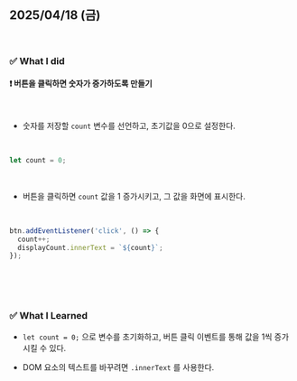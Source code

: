 ## 2025/04/18 (금)

<br>

### ✅ What I did

#### ❗️ 버튼을 클릭하면 숫자가 증가하도록 만들기

<br>

- 숫자를 저장할 `count` 변수를 선언하고, 초기값을 0으로 설정한다.

<br>

```js
let count = 0;
```

<br>

- 버튼을 클릭하면 `count` 값을 1 증가시키고, 그 값을 화면에 표시한다.

<br>

```js
btn.addEventListener('click', () => {
  count++;
  displayCount.innerText = `${count}`;
});
```

<br>
<br>
<br>

### ✅ What I Learned

- `let count = 0;` 으로 변수를 초기화하고, 버튼 클릭 이벤트를 통해 값을 1씩 증가시킬 수 있다.

- DOM 요소의 텍스트를 바꾸려면 `.innerText` 를 사용한다.

<br>
